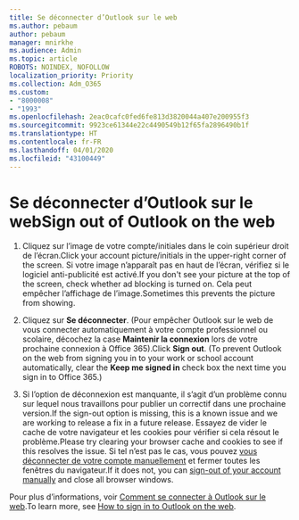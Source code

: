 ```yaml
---
title: Se déconnecter d’Outlook sur le web
ms.author: pebaum
author: pebaum
manager: mnirkhe
ms.audience: Admin
ms.topic: article
ROBOTS: NOINDEX, NOFOLLOW
localization_priority: Priority
ms.collection: Adm_O365
ms.custom:
- "8000008"
- "1993"
ms.openlocfilehash: 2eac0cafc0fed6fe813d3820044a407e200955f3
ms.sourcegitcommit: 9923ce61344e22c4490549b12f65fa2896490b1f
ms.translationtype: HT
ms.contentlocale: fr-FR
ms.lasthandoff: 04/01/2020
ms.locfileid: "43100449"
---
```

# <a name="sign-out-of-outlook-on-the-web"></a><span data-ttu-id="6cb95-102">Se déconnecter d’Outlook sur le web</span><span class="sxs-lookup"><span data-stu-id="6cb95-102">Sign out of Outlook on the web</span></span>

1. <span data-ttu-id="6cb95-103">Cliquez sur l’image de votre compte/initiales dans le coin supérieur droit de l’écran.</span><span class="sxs-lookup"><span data-stu-id="6cb95-103">Click your account picture/initials in the upper-right corner of the screen.</span></span> <span data-ttu-id="6cb95-104">Si votre image n’apparaît pas en haut de l’écran, vérifiez si le logiciel anti-publicité est activé.</span><span class="sxs-lookup"><span data-stu-id="6cb95-104">If you don't see your picture at the top of the screen, check whether ad blocking is turned on.</span></span> <span data-ttu-id="6cb95-105">Cela peut empêcher l’affichage de l’image.</span><span class="sxs-lookup"><span data-stu-id="6cb95-105">Sometimes this prevents the picture from showing.</span></span>

2. <span data-ttu-id="6cb95-106">Cliquez sur **Se déconnecter**. (Pour empêcher Outlook sur le web de vous connecter automatiquement à votre compte professionnel ou scolaire, décochez la case **Maintenir la connexion** lors de votre prochaine connexion à Office 365).</span><span class="sxs-lookup"><span data-stu-id="6cb95-106">Click **Sign out**. (To prevent Outlook on the web from signing you in to your work or school account automatically, clear the **Keep me signed in** check box the next time you sign in to Office 365.)</span></span>

3. <span data-ttu-id="6cb95-107">Si l’option de déconnexion est manquante, il s’agit d’un problème connu sur lequel nous travaillons pour publier un correctif dans une prochaine version.</span><span class="sxs-lookup"><span data-stu-id="6cb95-107">If the sign-out option is missing, this is a known issue and we are working to release a fix in a future release.</span></span>  <span data-ttu-id="6cb95-108">Essayez de vider le cache de votre navigateur et les cookies pour vérifier si cela résout le problème.</span><span class="sxs-lookup"><span data-stu-id="6cb95-108">Please try clearing your browser cache and cookies to see if this resolves the issue.</span></span>  <span data-ttu-id="6cb95-109">Si tel n’est pas le cas, vous pouvez [vous déconnecter de votre compte manuellement](https://login.live.com/logout.srf) et fermer toutes les fenêtres du navigateur.</span><span class="sxs-lookup"><span data-stu-id="6cb95-109">If it does not, you can [sign-out of your account manually](https://login.live.com/logout.srf) and close all browser windows.</span></span>

<span data-ttu-id="6cb95-110">Pour plus d’informations, voir [Comment se connecter à Outlook sur le web](https://support.office.com/article/how-to-sign-in-to-outlook-on-the-web-763fab4d-0138-4814-b450-37fc286bcb79).</span><span class="sxs-lookup"><span data-stu-id="6cb95-110">To learn more, see [How to sign in to Outlook on the web](https://support.office.com/article/how-to-sign-in-to-outlook-on-the-web-763fab4d-0138-4814-b450-37fc286bcb79).</span></span>
